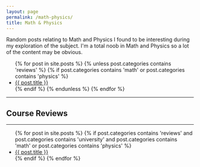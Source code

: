 ```yaml
---
layout: page
permalink: /math-physics/
title: Math & Physics
---
```

Random posts relating to Math and Physics I found to be interesting during my 
exploration of the subject. I'm a total noob in Math and Physics so a lot of 
the content may be obvious.

<ul>
{% for post in site.posts %}
{% unless post.categories contains 'reviews' %}
{% if post.categories contains 'math' or post.categories contains 'physics' %}
<li><a href = '..{{post.url}}'>{{ post.title }}</a></li>
{% endif %}
{% endunless %}
{% endfor %}
</ul>

---

## Course Reviews                                                               
                                                                                
---                                                                             
                                                                                
<ul>                                                                            
{% for post in site.posts %}                                                    
{% if post.categories contains 'reviews' and post.categories contains 'university' and post.categories contains 'math' or post.categories contains 'physics' %}
<li><a href = '..{{post.url}}'>{{ post.title }}</a></li>                        
{% endif %}                                                                     
{% endfor %}                                                                    
</ul>       
